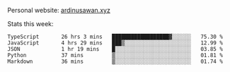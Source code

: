 Personal website: [ardinusawan.xyz](https://ardinusawan.xyz)

Stats this week:
<!--START_SECTION:waka-->

```text
TypeScript       26 hrs 3 mins   ██████████████████▓░░░░░░   75.30 %
JavaScript       4 hrs 29 mins   ███▒░░░░░░░░░░░░░░░░░░░░░   12.99 %
JSON             1 hr 19 mins    █░░░░░░░░░░░░░░░░░░░░░░░░   03.85 %
Python           37 mins         ▒░░░░░░░░░░░░░░░░░░░░░░░░   01.81 %
Markdown         36 mins         ▒░░░░░░░░░░░░░░░░░░░░░░░░   01.74 %
```

<!--END_SECTION:waka-->
